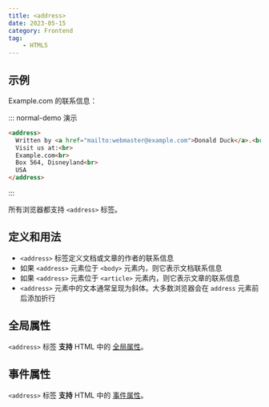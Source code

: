 ```yaml
---
title: <address>
date: 2023-05-15
category: Frontend
tag:
    - HTML5
---
```


## 示例

Example.com 的联系信息：

::: normal-demo 演示

```html
<address>
  Written by <a href="mailto:webmaster@example.com">Donald Duck</a>.<br>
  Visit us at:<br>
  Example.com<br>
  Box 564, Disneyland<br>
  USA
</address>
```

:::

所有浏览器都支持 `<address>` 标签。

## 定义和用法

- `<address>` 标签定义文档或文章的作者的联系信息
- 如果 `<address>` 元素位于 `<body>` 元素内，则它表示文档联系信息
- 如果 `<address>` 元素位于 `<article>` 元素内，则它表示文章的联系信息
- `<address>` 元素中的文本通常呈现为斜体。大多数浏览器会在 `address` 元素前后添加折行

## 全局属性

`<address>` 标签 **支持** HTML 中的 [全局属性](../references/global_attribute.md)。

## 事件属性

`<address>` 标签 **支持** HTML 中的 [事件属性](../references/global_attribute.md)。

